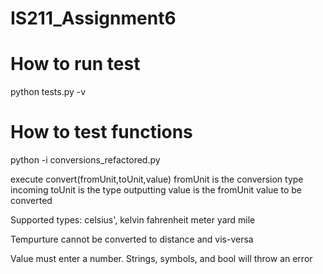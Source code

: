 # IS211_Assignment6

# How to run test
python tests.py -v

# How to test functions
python -i conversions_refactored.py


execute convert(fromUnit,toUnit,value)
fromUnit is the conversion type incoming
toUnit is the type outputting
value is the fromUnit value to be converted

Supported types:
celsius',
kelvin
fahrenheit
meter
yard
mile

Tempurture cannot be converted to distance and vis-versa


Value must enter a number. Strings, symbols, and bool will throw an error
